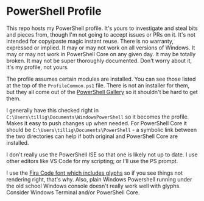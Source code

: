 # PowerShell Profile

This repo hosts my PowerShell profile. It's yours to investigate and steal bits and pieces from, though I'm not going to accept issues or PRs on it. It's not intended for copy/paste magic instant reuse. There is no warranty, expressed or implied. It may or may not work on all versions of Windows. It may or may not work in PowerShell Core on any given day. It may be totally broken. It may not be super thoroughly documented. Don't worry about it, it's my profile, not yours.

The profile assumes certain modules are installed. You can see those listed at the top of the `ProfileCommon.ps1` file. There is not an installer for them, but they all come out of the [PowerShell Gallery](https://www.powershellgallery.com) so it shouldn't be hard to get them.

I generally have this checked right in `C:\Users\tillig\Documents\WindowsPowerShell` so it becomes the profile. Makes it easy to push changes up when needed. For PowerShell Core it should be `C:\Users\tillig\Documents\PowerShell` - a symbolic link between the two directories can help if both original and PowerShell Core are installed.

I don't really use the PowerShell ISE so that one is likely not up to date. I use other editors like VS Code for my scripting; or I'll use the PS prompt.

I use the [Fira Code font which includes glyphs](https://github.com/tonsky/FiraCode) so if you see things not rendering right, that's why. Also, plain Windows Powershell running under the old school Windows console doesn't really work well with glyphs. Consider Windows Terminal and/or PowerShell Core.
